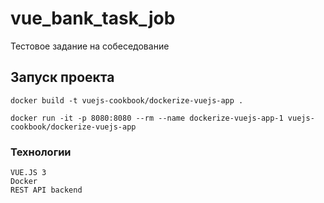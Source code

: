 # vue_bank_task_job
Тестовое задание на собеседование
## Запуск проекта
```
docker build -t vuejs-cookbook/dockerize-vuejs-app .
```
```
docker run -it -p 8080:8080 --rm --name dockerize-vuejs-app-1 vuejs-cookbook/dockerize-vuejs-app
```

### Технологии
```
VUE.JS 3
Docker
REST API backend
